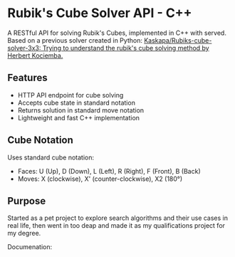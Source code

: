# Rubik's Cube Solver API - C++
A RESTful API for solving Rubik's Cubes, implemented in C++ with served. Based on a previous solver created in Python: [Kaskapa/Rubiks-cube-solver-3x3: Trying to understand the rubik's cube solving method by Herbert Kociemba.](https://github.com/Kaskapa/Rubiks-cube-solver-3x3)

## Features
- HTTP API endpoint for cube solving
- Accepts cube state in standard notation
- Returns solution in standard move notation
- Lightweight and fast C++ implementation

## Cube Notation
Uses standard cube notation:
- Faces: U (Up), D (Down), L (Left), R (Right), F (Front), B (Back)
- Moves: X (clockwise), X' (counter-clockwise), X2 (180°)

## Purpose
Started as a pet project to explore search algorithms and their use cases in real life, then went in too deap and made it as my qualifications project for my degree.

Documenation: 
